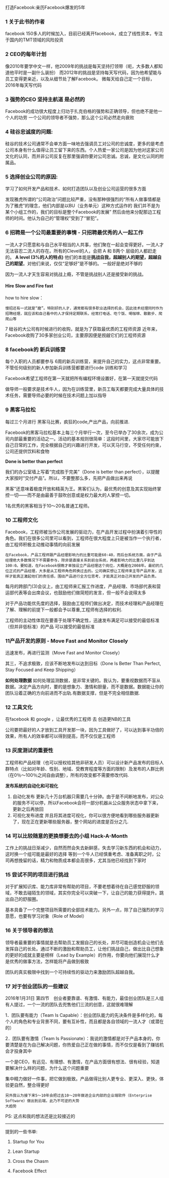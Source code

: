 
打造Facebook:亲历Facebook爆发的5年

### 1 关于此书的作者
facebook 150多人的时候加入，目前已经离开facebook，成立了线性资本，专注于国内的TMT领域的风险投资

### 2 CEO的每年计划
像2010年要学中文一样，他2009年的挑战是每天坚持打领带（呃，大多数人都知道他平时是一副什么装扮）
而2012年的挑战是坚持每天写代码，因为他希望能与员工变得更亲近，以及从细节处了解Facebook。
微每天给自己定一个目标，2016年每天写代码

###  3 强势的CEO 坚持主航道 是必然的
Facebook的成功很大程度上归功于扎克伯格的强势和正确领导，但也绝不是他一个人的功劳
一个公司的领导者不强势，那么这个公司必然走向衰败



### 4 硅谷忠诚度的问题:
硅谷的技术公司通常不会单方面一味地去强调员工对公司的忠诚度，更多的是考虑公司本身有什么值得让员工留下来的东西。个人热爱一家公司是因为他对这家公司文化的认同，而并非公司反复在那里强调你要对公司忠诚。忠诚，是文化认同的附属品。

### 5 选择创业公司的原因: 
学习了如何开发产品和技术、如何打造团队以及创业公司运营的很多方面

发现雅虎所谓的“公司政治”问题比较严重，没有那种很强烈的“所有人做事情都是为了雅虎”的理念，他们内部是以BU（业务单元）这种方式运作的
我们并不是为某个小组工作的，我们的目标是整个Facebook的发展”
然后由他来分配那边工程师的时间。他认为自己的“管理权”受到了“冒犯”。

### 6  招聘是一个公司最重要的事情 - 只招聘最优秀的人一起工作
一流人才只愿意和与自己水平相当的人共事，他们聚在一起会变得更好。一流人才无法容忍二流人的存在。所有的Clevel的人，会把 A 和 B两个 层级的人都赶走的。
**A level (3%的人的特点)**
他们的本能是**挑战自我，超越别人的期望，超越自己的期望**。对他们来说，仅仅“足够好”是不够的。
一般好是绝对不够的

因为一流人才天生容易对挑战上瘾，不管是挑战别人还是接受新的挑战。

#### Hire Slow and Fire fast

how to hire slow：

```
慢招还有一式就是“磨”。特别好的人才，通常都有很多职业选择的机会，因此技术经理同时作为招聘经理，就应该和自己看中的人才保持定期联系，经常打电话、吃个饭、喝咖啡、散散步、爬爬山等
```

7 硅谷的大公司有时候进行的收购，就是为了获取最优质的工程师资源
近年来，Facebook收购了30多家创业公司，主要原因便是觊觎它们的工程师资源

### 8 facebook的 新兵训练营 
每个入职的人员都要参与 6周的新兵训练营，来提升自己的实力，这点非常重要。不管任何级别的新人参加新兵训练营都要进行code 训练和学习

Facebook希望工程师在第一天就把所有编程环境设置好，在第一天就提交代码

做导师一般要求是技术牛人，因为在训练营里，新员工每天都要完成大量具体的技术任务，需要导师必要的时候在技术问题上加以指导


### 9 黑客马拉松
每过三个月进行 黑客马比赛，疯狂的code,产出产品，向前推进.

Facebook的黑客马拉松基本上每三个月举行一次，至今已举办了30余次，成为公司内部最重要的活动之一。活动的基本规则很简单：这段时间里，大家尽可能放下自己日常的工作，完全根据自己的兴趣进行开发，可以天马行空，不受任何约束，公司还提供饮料和食物

**Done is better than perfect**

我们的办公室墙上写着“完成胜于完美”（Done is better than perfect），以提醒大家按时“交付产品”。所以，不要整那么多，先把产品做出来再说

黑客”还意味着极度开放和精英为王。黑客们认为，最优秀的创意及其实现始终掌控一切——而不是由最善于鼓吹创意或是权力最大的人掌控一切。

1名优秀的黑客相当于10～20名普通工程师。

### 10 工程师文化

Facebook，工程师被当作公司发展的驱动力，在产品开发过程中扮演着引导性的角色。我们在很多公司里可以看到，工程师在很大程度上只是被当作一个执行者，由工程师积极主动推动事情的向前发展

```
在Facebook，产品工程师跟产品经理影响力的比重可能是60∶40，而后台系统方面，由于产品经理绝大多数情况下不需要参与，除非是直接关系到前台系统，两者影响力的比重几乎到达100∶0。要知道，在Facebook很晚才单独设立产品经理这个岗位，大概是在2008年。最初的几位正式的产品经理，大多是从工程师角色转换过去的。公司确实想让工程师来主导产品开发，这样才能真正激起他们的责任感，围绕产品进行全方位思考，才能真正对自己开发的产品负责。
```


每月的跨部门(3)会议上，由工程师来汇报工作进度，产品经理、市场部代表和营运部代表等会出席会议，也鼓励他们做简短的发言，但一般不会说得太多

对于产品功能优先度的选择，鼓励由工程师们做出决定，而技术经理和产品经理在了解、理解的前提下一般都会予以尊重,工程师有选择的权利.

工程师的主动性体现在要善于处理不确定性，迅速发布满足可以接受的最低标准（但并非低标准）的产品
可以接受的最低标准


### 11产品开发的原则 - Move Fast and Monitor Closely
迅速发布，再进行监测（Move Fast and Monitor Closely）

其三，不追求极致，应该不断地发布以达到目标（Done Is Better Than Perfect, Stay Focused and Keep Shipping）

**如何处理数据**
如何处理监测数据，是非常关键的。我认为，要重视数据而不盲从数据。决定产品方向时，要的是想象力、激情和胆量，而不是数据。数据能让你的团队沿着正确的方向前进而不出轨.有数据支撑，但是不完全相信数据.


### 12 工具文化 
在facebook 和 google ，让最优秀的工程师 去 创造更NB的工具

公司要把最好的人才放到工具开发那一块，因为工具做好了，可以达到事半功倍的效果，所有人的效率都可以得到提高，而不仅仅是工程师


### 13 灰度测试的重要性
工程师和产品经理（也可以授权给其他非研发人员）可以设计新产品发布的目标人群特点（比如对年龄、性别、地域、受教育程度等方面的限制）及发布的人群比例（在0％～100％之间自由调整），所有的改变都不需要修改代码.

**发布系统的自动化和可视化** 
1. 自动化发布
更新几十万台机器只需要几十分钟。由于是不间断地发布，对公众的服务不可以停，所以Facebook会将一部分机器从公众服务状态中拿下来，更新之后再放回
2. 可视化发布进度
并且将其进度可视化，你可以很方便地看到哪些服务器更新了，现在正在更新哪些服务器，整个网站的进度是百分之几.

### 14 可以比较随意的更换想要去的小组 Hack-A-Month 
工作上的挑战日渐减少，自然而然会失去新鲜感，失去学习新东西的机会和动力，这时换一个组可能是最好的选择
等到一个牛人已经慎重考虑、准备离职之时，公司再想挽留的话，精力和物质成本都会高很多，尤其当他已经找到下家时


### 15 尝试不同的项目进行挑战 
对于扩展知识库、能力库非常有帮助的项目，不要老想着待在自己感觉舒服的领域，不敢去碰陌生的领域，其实你完全可以突破一下，让自己的能力获得提升。跳出自己的舒服圈。

基本具备了一个完整项目所需要的全部技术能力。另外一点，除了自己强烈的学习意愿，也要有学习对象（Role of Model）

### 16 关于领导者的想法
领导者最重要的事情就是去帮助员工发掘自己的长处，并尽可能创造机会让他们去发挥自己的长处。通过不断的激励和帮助员工，让他们挑战自己，做出比自己想象的更好的成就主要是榜样（Lead by Example）的作用，你要向他们展现什么才是优秀的做事方法，怎样能将产品做到极致

团队的真实极限中找到一个可持续性的驱动力来激励团队超越自我。

### 17 对于创业团队的一些建议
2016年1月31日 第四节　创业者要靠谱、有激情、有能力，最佳创业团队是三人组
有人提过，一个一流的团队去兜售他们三流的创意，这就很难理解

1．团队要有能力（Team Is Capable）：创业团队能力的先决条件是多样化的，每个人的角色和专业背景不同，要有互补性，而且都是各自领域的一流人才（或潜在的）

2．团队要有激情（Team Is Passionate）：我说的激情都是对于产品本身的，你要清楚是在为自己解决问题，你热爱自己正在做的事情，而不仅仅是看到了赚钱机会才投身其中

一个是CEO，有远见、有理想、有激情，在产品方面很有想法、很有经验，知道要解决什么样的问题，为什么这个问题重要

集中精力做好一件事，把它做到极致。产品做得比别人更专业、更深入、更快，体验更自然，整合得更好

```
另外我认为接下来5～10年会把过去10～20年做进企业内部的企业端软件（Enterprise Software）做出到云端，此乃不可逆的大势
大趋势
```
PS: 这点和我的想法还是比较接近的

---
提到的一些书单:

1. Startup for You

2. Lean Startup

3. Cross the Chasm

4. Facebook Effect





